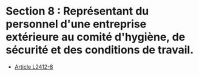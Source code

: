 # Section 8 : Représentant du personnel d'une entreprise extérieure au comité d'hygiène, de sécurité et des conditions de travail.

* [Article L2412-8](./LEGIARTI000027722993.md)
